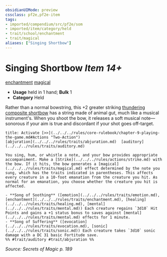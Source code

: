 ```yaml
---
obsidianUIMode: preview
cssclass: pf2e,pf2e-item
tags:
- imported/compendium/src/pf2e/som
- imported/item/category/held
- trait/school/enchantment
- trait/magical
aliases: ["Singing Shortbow"]
---
```

# Singing Shortbow *Item 14+*  
[enchantment](enchantment.md)  [magical](magical.md)  

- **Usage** held in 1 hand; **Bulk** 1
- **Category** Held

Rather than a normal bowstring, this +2 greater striking [thundering](thundering.md) [composite shortbow](composite-shortbow.md) has a string made of animal gut, much like a musical instrument's. When you shoot the bow, it releases a soft musical note—sonorous if your aim is true and discordant if your shot goes off-target.

```ad-embed-ability
title: Activate [>>](../../../rules/core-rulebook/chapter-9-playing-the-game.md#Actions "Two-Action")
[abjuration](../../../rules/traits/abjuration.md)  [auditory](../../../rules/traits/auditory.md)  

You sing, hum, or whistle a note, and your bow provides appropriate accompaniment. Make a [Strike](../../../rules/actions/strike.md) with the bow. If it hits, the bow generates a [magical](../../../rules/traits/magical.md) effect determined by the note you sung, which has the traits indicated in parentheses. This affects every creature in a 10-foot emanation from the creature you hit. As normal for an emanation, you choose whether the creature you hit is affected.

- **Song of Soothing** ([emotion](../../../rules/traits/emotion.md), [enchantment](../../../rules/traits/enchantment.md), [healing](../../../rules/traits/healing.md), [mental](../../../rules/traits/mental.md)) Each creature regains `3d10` Hit Points and gains a +1 status bonus to saves against [mental](../../../rules/traits/mental.md) effects for 1 minute.
- **Song of Suffering** ([evocation](../../../rules/traits/evocation.md), [sonic](../../../rules/traits/sonic.md)) Each creature takes `3d10` sonic damage with a DC 31 basic Fortitude save.  
%% #trait/auditory #trait/abjuration %%
```

*Source: Secrets of Magic p. 189*
